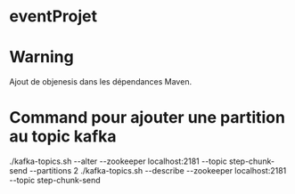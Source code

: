 # eventProjet

# Warning
Ajout de objenesis dans les dépendances Maven.

# Command pour ajouter une partition au topic kafka
./kafka-topics.sh --alter --zookeeper localhost:2181 --topic step-chunk-send --partitions 2
./kafka-topics.sh --describe --zookeeper localhost:2181 --topic step-chunk-send
